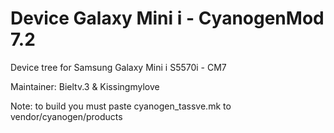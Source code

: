 Device Galaxy Mini i - CyanogenMod 7.2
======================================

Device tree for Samsung Galaxy Mini i S5570i - CM7

Maintainer: Bieltv.3 & Kissingmylove

Note: to build you must paste cyanogen_tassve.mk to vendor/cyanogen/products
